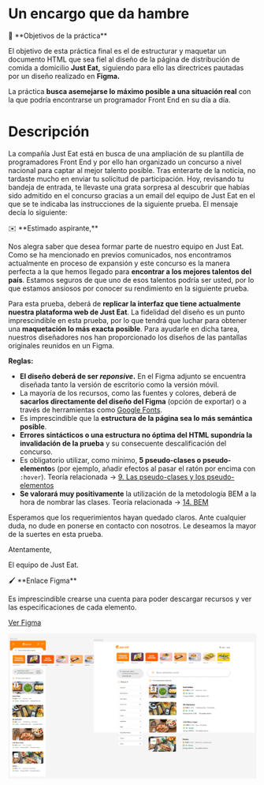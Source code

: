 # Un encargo que da hambre

<aside>
🌟 **Objetivos de la práctica**

El objetivo de esta práctica final es el de estructurar y maquetar un documento HTML que sea fiel al diseño de la página de distribución de comida a domicilio **Just Eat,** siguiendo para ello las directrices pautadas por un diseño realizado en **Figma.**

La práctica **busca asemejarse lo máximo posible a una situación real** con la que podría encontrarse un programador Front End en su día a día.

</aside>

# Descripción

La compañía Just Eat está en busca de una ampliación de su plantilla de programadores Front End y  por ello han organizado un concurso a nivel nacional para captar al mejor talento posible. Tras enterarte de la noticia, no tardaste mucho en enviar tu solicitud de participación. Hoy, revisando tu bandeja de entrada, te llevaste una grata sorpresa al descubrir que habías sido admitido en el concurso gracias a un email del equipo de Just Eat en el que se te indicaba las instrucciones de la siguiente prueba. El mensaje decía lo siguiente:

<aside>
✉️ **Estimado aspirante,**

Nos alegra saber que desea formar parte de nuestro equipo en Just Eat. Como se ha mencionado en previos comunicados, nos encontramos actualmente en proceso de expansión y este concurso es la manera perfecta a la que hemos llegado para **encontrar a los mejores talentos del país**. Estamos seguros de que uno de esos talentos podría ser usted, por lo que estamos ansiosos por conocer su rendimiento en la siguiente prueba.

Para esta prueba, deberá de **replicar la interfaz que tiene actualmente nuestra plataforma web de Just Eat**. La fidelidad del diseño es un punto imprescindible en esta prueba, por lo que tendrá que luchar para obtener una **maquetación lo más exacta posible**. Para ayudarle en dicha tarea, nuestros diseñadores nos han proporcionado los diseños de las pantallas originales reunidos en un Figma.

**Reglas:**

- **El diseño deberá de ser *reponsive*.** En el Figma adjunto se encuentra diseñada tanto la versión de escritorio como la versión móvil.
- La mayoría de los recursos, como las fuentes y colores, deberá de **sacarlos directamente del diseño del Figma** (opción de exportar) o a través de herramientas como [Google Fonts](https://fonts.google.com/).
- Es imprescindible que la **estructura de la página sea lo más semántica posible**.
- **Errores sintácticos o una estructura no óptima del HTML supondría la invalidación de la prueba** y su consecuente descalificación del concurso.
- Es obligatorio utilizar, como mínimo, **5 pseudo-clases o pseudo-elemento**s (por ejemplo, añadir efectos al pasar el ratón por encima con `:hover`). Teoría relacionada → [9. Las pseudo-clases y los pseudo-elementos](https://www.notion.so/9-Las-pseudo-clases-y-los-pseudo-elementos-e1e2ff0f97b048039461359623aab46a)
- **Se valorará muy positivamente** la utilización de la metodología BEM a la hora de nombrar las clases. Teoría relacionada → [14. BEM](https://www.notion.so/14-BEM-437cc83d2928488186d59b912bac2ad9)

Esperamos que los requerimientos hayan quedado claros. Ante cualquier duda, no dude en ponerse en contacto con nosotros. Le deseamos la mayor de la suertes en esta prueba.

Atentamente,

El equipo de Just Eat.

</aside>

<aside>
🖌️ **Enlace Figma**

Es imprescindible crearse una cuenta para poder descargar recursos y ver las especificaciones de cada elemento.

[Ver Figma](https://www.figma.com/file/tBgkX0T6O5Cxh6aPu6qyx1/Just-Eat-Interface?node-id=0%3A1)

</aside>

![Just Eat](./src/assets/just-eat-figma.png)
